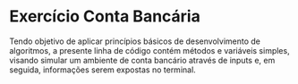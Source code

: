 # Exercício Conta Bancária 


Tendo objetivo de aplicar princípios básicos de desenvolvimento de algoritmos, a presente linha de código contém métodos e variáveis simples, visando simular um ambiente de conta bancário através de inputs e, em seguida, informações serem expostas no terminal. 
